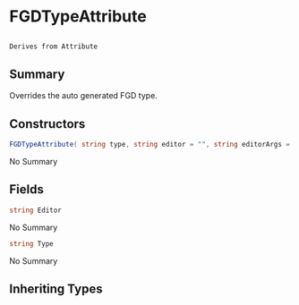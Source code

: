 # FGDTypeAttribute

## 
```c#
Derives from Attribute
```

## Summary

Overrides the auto generated FGD type.
## Constructors

```c#
FGDTypeAttribute( string type, string editor = "", string editorArgs = "") 
```
No Summary
## Fields

```c#
string Editor
```
No Summary
```c#
string Type
```
No Summary
## Inheriting Types


